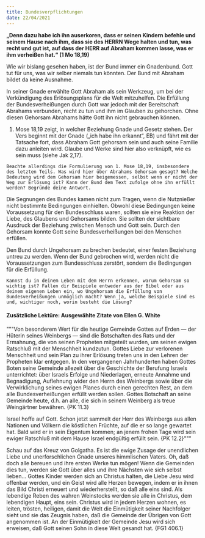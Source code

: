 ```yaml
---
title: Bundesverpflichtungen
date: 22/04/2021
---
```


**„Denn dazu habe ich ihn auserkoren, dass er seinen Kindern befehle und seinem Hause nach ihm, dass sie des HERRN Wege halten und tun, was recht und gut ist, auf dass der HERR auf Abraham kommen lasse, was er ihm verheißen hat.“ (1 Mo 18,19)**

Wie wir bislang gesehen haben, ist der Bund immer ein Gnadenbund. Gott tut für uns, was wir selber niemals tun könnten. Der Bund mit Abraham bildet da keine Ausnahme.

In seiner Gnade erwählte Gott Abraham als sein Werkzeug, um bei der Verkündigung des Erlösungsplans für die Welt mitzuhelfen. Die Erfüllung der Bundesverheißungen durch Gott war jedoch mit der Bereitschaft Abrahams verbunden, recht zu tun und ihm im Glauben zu gehorchen. Ohne diesen Gehorsam Abrahams hätte Gott ihn nicht gebrauchen können.

1. Mose 18,19 zeigt, in welcher Beziehung Gnade und Gesetz stehen. Der Vers beginnt mit der Gnade („ich habe ihn erkannt“, EB) und fährt mit der Tatsache fort, dass Abraham Gott gehorsam sein und auch seine Familie dazu anleiten wird. Glaube und Werke sind hier also verknüpft, wie es sein muss (siehe Jak 2,17).

`Beachte allerdings die Formulierung von 1. Mose 18,19, insbesondere des letzten Teils. Was wird hier über Abrahams Gehorsam gesagt? Welche Bedeutung wird dem Gehorsam hier beigemessen, selbst wenn er nicht der Weg zur Erlösung ist? Kann der Bund dem Text zufolge ohne ihn erfüllt werden? Begründe deine Antwort.`

Die Segnungen des Bundes kamen nicht zum Tragen, wenn die Nutznießer nicht bestimmte Bedingungen einhielten. Obwohl diese Bedingungen keine Voraussetzung für den Bundesschluss waren, sollten sie eine Reaktion der Liebe, des Glaubens und Gehorsams bilden. Sie sollten der sichtbare Ausdruck der Beziehung zwischen Mensch und Gott sein. Durch den Gehorsam konnte Gott seine Bundesverheißungen bei den Menschen erfüllen.

Den Bund durch Ungehorsam zu brechen bedeutet, einer festen Beziehung untreu zu werden. Wenn der Bund gebrochen wird, werden nicht die Voraussetzungen zum Bundesschluss zerstört, sondern die Bedingungen für die Erfüllung.

`Kannst du in deinem Leben mit dem Herrn erkennen, warum Gehorsam so wichtig ist? Fallen dir Beispiele entweder aus der Bibel oder aus deinem eigenen Leben ein, wo Ungehorsam die Erfüllung von Bundesverheißungen unmöglich macht? Wenn ja, welche Beispiele sind es und, wichtiger noch, worin besteht die Lösung?`

#### Zusätzliche Lektüre: Ausgewählte Zitate von Ellen G. White

"""Von besonderem Wert für die heutige Gemeinde Gottes auf Erden — der Hüterin seines Weinbergs — sind die Botschaften des Rats und der Ermahnung, die von seinen Propheten mitgeteilt wurden, um seinen ewigen Ratschluß mit der Menschheit kundzutun. Gottes Liebe zur verlorenen Menschheit und sein Plan zu ihrer Erlösung treten uns in den Lehren der Propheten klar entgegen. In den vergangenen Jahrhunderten haben Gottes Boten seine Gemeinde allezeit über die Geschichte der Berufung Israels unterrichtet: über Israels Erfolge und Niederlagen, erneute Annahme und Begnadigung, Auflehnung wider den Herrn des Weinbergs sowie über die Verwirklichung seines ewigen Planes durch einen gerechten Rest, an dem alle Bundesverheißungen erfüllt werden sollen. Gottes Botschaft an seine Gemeinde heute, d.h. an alle, die sich in seinem Weinberg als treue Weingärtner bewähren. {PK 11.3}

Israel hoffe auf Gott. Schon jetzt sammelt der Herr des Weinbergs aus allen Nationen und Völkern die köstlichen Früchte, auf die er so lange gewartet hat. Bald wird er in sein Eigentum kommen; an jenem frohen Tage wird sein ewiger Ratschluß mit dem Hause Israel endgültig erfüllt sein. {PK 12.2}"""

Schau auf das Kreuz von Golgatha. Es ist die ewige Zusage der unendlichen Liebe und unerforschlichen Gnade unseres himmlischen Vaters. Oh, daß doch alle bereuen und ihre ersten Werke tun mögen! Wenn die Gemeinden dies tun, werden sie Gott über alles und ihre Nächsten wie sich selbst lieben... Gottes Kinder werden sich an Christus halten, die Liebe Jesu wird offenbar werden, und ein Geist wird alle Herzen bewegen, indem er in ihnen das Bild Christi erneuert und wiederherstellt, so daß alle eins sind. Als lebendige Reben des wahren Weinstocks werden sie alle in Christus, dem lebendigen Haupt, eins sein. Christus wird in jedem Herzen wohnen, es leiten, trösten, heiligen, damit die Welt die Einmütigkeit seiner Nachfolger sieht und sie das Zeugnis haben, daß die Gemeinde der Übrigen von Gott angenommen ist. An der Einmütigkeit der Gemeinde Jesu wird sich erweisen, daß Gott seinen Sohn in diese Welt gesandt hat. {FG1 406.1}